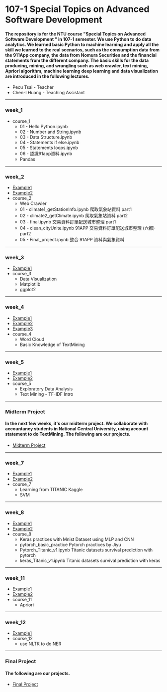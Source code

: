 # 107-1 Special Topics on Advanced Software Development
#### The repository is for the NTU course "Special Topics on Advanced Software Development " in 107-1 semester. We use Python to do data analytics. We learned basic Python to machine learning and apply all the skill we learned to the real scenarios, such as the consumption data from the 911App company, the data from Nomura Securities and the financial statements from the different company. The basic skills for the data producing, mining, and wrangling such as web crawler, text mining, Apriori algorithm, machine learning deep learning and data visualization are introduced in the following lectures.
- Pecu Tsai - Teacher
- Chen-I Huang - Teaching Assistant
---------------------------------------
### week_1

- course_1
    - 01 - Hello Python.ipynb
    - 02 - Number and String.ipynb
    - 03 - Data Structure.ipynb
    - 04 - Statements if else.ipynb
    - 05 - Statements loops.ipynb
    - 06 - 認識91app資料.ipynb
    - Pandas

---------------------------------------
    
### week_2
- [Example1](https://github.com/nalol831123/107PythonCSX/blob/master/week_2/course_2/Final_project.ipynb "link")
- [Example2](https://github.com/nalol831123/107PythonCSX/blob/master/week_2/Week2_Demo.ipynb "link")
- course_2
    - Web Crawler
    - 01 - climate1_getStationInfo.ipynb 爬取氣象站資料 part1
    - 02 - climate2_getClimate.ipynb 爬取氣象站資料 part2
    - 03 - final.ipynb 交易資料訂單配送城市整理 part1
    - 04 - clean_cityUnite.ipynb 91APP 交易資料訂單配送城市整理 (六都) part2
    - 05 - Final_project.ipynb 整合 91APP 資料與氣象資料
    
---------------------------------------
    
### week_3
- [Example1](https://github.com/nalol831123/107PythonCSX/blob/master/week_3/Week3.ipynb "link")
- course_3
    - Data Visualization
    - Matplotlib
    - ggplot2
    
---------------------------------------

### week_4
- [Example1](https://github.com/nalol831123/107PythonCSX/blob/master/week_4/文字雲範例與任務.ipynb "link")
- [Example2](https://github.com/nalol831123/107PythonCSX/blob/master/week_4/Week4_2707_Demo.ipynb "link")
- [Example3](https://github.com/nalol831123/107PythonCSX/blob/master/week_4/twitterAPI.ipynb "link")
- course_4
    - Word Cloud
    - Basic Knowledge of TextMining
---------------------------------------
### week_5
- [Example1](https://github.com/nalol831123/107PythonCSX/blob/master/week_5/course_5/tfidf_test.ipynb "link")
- [Example2](https://github.com/rt6972177/106-2/blob/master/Week_5/Week_5_TF-IDF.ipynb "link")
- course_5
    - Exploratory Data Analysis
    - Text Mining - TF-IDF Intro
---------------------------------------
### Midterm Project
#### In the next few weeks, it's our midterm project. We collaborate with accountancy students in National Central University, using account statement to do TextMining. The following are our projects.

- [Midterm Project](https://github.com/nalol831123/107PythonCSX/blob/master/AccountingProjects.md "link")

---------------------------------------
### week_7
- [Example1](https://github.com/nalol831123/107PythonCSX/blob/master/week_7/course_7/rough_svm_example.py "link")
- [Example2](https://github.com/nalol831123/107PythonCSX/blob/master/week_7/course_7/rough_linear_regression_example.py "link")
- course_7
    - Learning from TITANIC Kaggle 
    - SVM
---------------------------------------
### week_8
- [Example1](https://github.com/nalol831123/107PythonCSX/blob/master/week_8/keras_Titanic_v1.ipynb "link")
- [Example2](https://github.com/nalol831123/107PythonCSX/blob/master/week_8/Pytorch_Titanic_v1.ipynb "link")
- course_8
    - Keras practices with Mnist Dataset using MLP and CNN
    - pytorch_basic_practice Pytorch practices by Jiyu
    - Pytorch_Titanic_v1.ipynb Titanic datasets survival prediction with pytorch
    - keras_Titanic_v1.ipynb Titanic datasets survival prediction with keras   
---------------------------------------
### week_11
- [Example1](https://github.com/nalol831123/107PythonCSX/blob/master/week_11/AprioriExample.ipynb "link")
- [Example2](https://github.com/nalol831123/107PythonCSX/blob/master/week_11/Apriori.html "link")
- course_11
    - Apriori
---------------------------------------
### week_12
- [Example1](https://github.com/nalol831123/107PythonCSX/blob/master/week_12/NER.ipynb "link")
- course_12
    - use NLTK to do NER
---------------------------------------
### Final Project
#### The following are our projects.

- [Final Project](https://github.com/nalol831123/107PythonCSX/blob/master/FinalProject.md "link")


